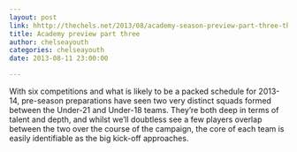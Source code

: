 ```yaml
---
layout: post
link: hhttp://thechels.net/2013/08/academy-season-preview-part-three-the-blues/
title: Academy preview part three
author: chelseayouth
categories: chelseayouth
date: 2013-08-11 23:00:00

---
```


With six competitions and what is likely to be a packed schedule for 2013-14, pre-season preparations have seen two very distinct squads formed between the Under-21 and Under-18 teams. They’re both deep in terms of talent and depth, and whilst we’ll doubtless see a few players overlap between the two over the course of the campaign, the core of each team is easily identifiable as the big kick-off approaches.
